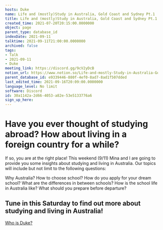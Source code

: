 ```yaml
---
hosts: Duke
name: Life and (mostly)Study in Australia, Gold Coast and Sydney Pt.1
title: Life and (mostly)Study in Australia, Gold Coast and Sydney Pt.1
created_time: 2021-07-20T20:15:00.0000000
object: page
parent_type: database_id
indexDate: 2021-09-11
talktime: 2021-09-11T21:00:00.0000000
archived: false
tags:
- Talk
- 2021-09-11
- Duke
meeting_link: https://discord.gg/9cV2yDcB
notion_url: https://www.notion.so/Life-and-mostly-Study-in-Australia-Gold-Coast-and-Sydney-Pt-1-30a1142a2d664053a82e53e5133776a6
parent_database_id: e9339446-880f-4ef0-8ad7-8ad1f507dded
last_edited_time: 2021-09-16T20:09:00.0000000
language_level: No limit
software: Discord
id: 30a1142a-2d66-4053-a82e-53e5133776a6
sign_up_here: 
---
```



# Have you ever thought of studying abroad? How about living in a foreign country for a while?

If so, you are at the right place! This weekend (9/11) Mina and I are going to provide you some insights about studying and living in Australia. Our topics will include but not limit to the following questions:

Why Australia?
How to choose school?
How do you apply for your dream school?
What are the differences in between schools?
How is the school life in Australia like?
What should you prepare before departure?

## Tune in this Saturday to find out more about studying and living in Australia!
[Who is Duke?](/e0958ccc596f4efea798c99507f0f16e)









